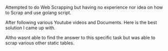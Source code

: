 Attempted to do Web Scrapping but having no experience nor idea on how to Scrap and use golang script.


After following various Youtube videos and Documents. Here is the best solution I came up with.


Altho wasnt able to find the answer to this specific task but was able to scrap various other static tables.
